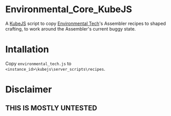 # Environmental_Core_KubeJS

A [KubeJS](https://www.curseforge.com/minecraft/mc-mods/kubejs) script to copy [Environmental Tech](https://www.curseforge.com/minecraft/mc-mods/environmental-tech)'s Assembler recipes to shaped crafting, to work around the Assembler's current buggy state.


# Intallation
Copy `environmental_tech.js` to `<instance_id>\kubejs\server_scripts\recipes`.

# Disclaimer
## THIS IS MOSTLY UNTESTED
